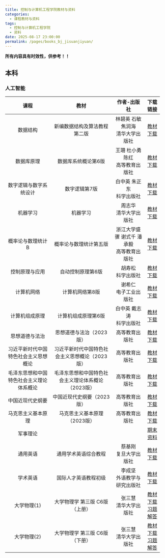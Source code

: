 ```yaml
---
title: 控制与计算机工程学院教材与资料
categories: 
  - 课程教材与资料
tags: 
  - 控制与计算机工程学院
  - 资料
date: 2025-08-17 23:00:00
permalink: /pages/books_bj_jisuanjiyuan/
---
```

**所有内容具有时效性，供参考！！**

## 本科
### 人工智能

| 课程 | 教材 | 作者-出版社 | 下载链接 |
| :--------------: | :-----------: | :-----------------: | :---------------------: |
| 数据结构 | 新编数据结构及算法教程第二版 | 林碧英 石敏 焦润海 </br> 清华大学出版社 | <a href="https://onemanager.ncepuinfo.cc/NCEPUwiki/北京/控制与计算机工程学院/新编数据结构及算法教程-第二版.pdf" target="_blank">教材下载</a> |
| 数据库原理 | 数据库系统概论第6版 | 王珊 杜小勇 陈红 </br> 高等教育出版社 | <a href="https://onemanager.ncepuinfo.cc/NCEPUwiki/北京/控制与计算机工程学院/数据库系统概论第6版.pdf" target="_blank">教材下载</a> |
| 数字逻辑与数字系统设计 | 数字逻辑第7版 | 白中英 朱正东 </br> 科学出版社 | <a href="https://onemanager.ncepuinfo.cc/NCEPUwiki/北京/控制与计算机工程学院/数字逻辑第7版.pdf" target="_blank">教材下载</a> |
| 机器学习 | 机器学习 | 周志华 </br> 清华大学出版社 | <a href="https://onemanager.ncepuinfo.cc/NCEPUwiki/北京/控制与计算机工程学院/机器学习_周志华.pdf" target="_blank">教材下载</a> |
| 概率论与数理统计B | 概率论与数理统计第五版 | 浙江大学盛骤 谢式千 潘承毅 </br> 高等教育出版社 | <a href="https://onemanager.ncepuinfo.cc/NCEPUwiki/学科门类基础课程/概率论与数理统计浙大第五版.pdf" target="_blank">教材下载</a> |
| 控制原理与应⽤ | 自动控制原理第6版 | 胡寿松 </br> 科学出版社 | <a href="https://onemanager.ncepuinfo.cc/NCEPUwiki/北京/控制与计算机工程学院/自动控制原理第6版.pdf" target="_blank">教材下载</a> |
| 计算机网络 | 计算机网络第8版 | 谢希仁 </br> 电子工业出版社 | <a href="https://onemanager.ncepuinfo.cc/NCEPUwiki/北京/控制与计算机工程学院/计算机网络第8版.pdf" target="_blank">教材下载</a>  |
| 计算机组成原理 | 计算机组成原理第6版 | ⽩中英 戴志涛 </br> 科学出版社 |  <a href="https://onemanager.ncepuinfo.cc/NCEPUwiki/北京/控制与计算机工程学院/计算机组成原理第6版.pdf" target="_blank">教材下载</a> |
|思想道德与法治|思想道德与法治（2023版）|高等教育出版社|<a href="https://onemanager.ncepuinfo.cc/NCEPUwiki/公共基础类课程/思想道德与法治（2023版）.pdf" target="_blank">教材下载</a>|
|习近平新时代中国特色社会主义思想概论|习近平新时代中国特色社会主义思想概论（2023版）|高等教育出版社|<a href="https://onemanager.ncepuinfo.cc/NCEPUwiki/公共基础类课程/习近平新时代中国特色社会主义思想概论（2023版）.pdf" target="_blank">教材下载</a>|
|毛泽东思想和中国特色社会主义理论体系概论|毛泽东思想和中国特色社会主义理论体系概论（2023版）|高等教育出版社|<a href="https://onemanager.ncepuinfo.cc/NCEPUwiki/公共基础类课程/毛泽东思想和中国特色社会主义理论体系概论（2023版）.pdf" target="_blank">教材下载</a>|
|中国近现代史纲要|中国近现代史纲要（2023版）|高等教育出版社|<a href="https://onemanager.ncepuinfo.cc/NCEPUwiki/公共基础类课程/中国近现代史纲要（2023版）.pdf" target="_blank">教材下载</a>|
|马克思主义基本原理|马克思主义基本原理（2023版）|高等教育出版社|<a href="https://onemanager.ncepuinfo.cc/NCEPUwiki/公共基础类课程/马克思主义基本原理（2023版）.pdf" target="_blank">教材下载</a>|
| 军事理论 |  |  |<a href="https://onemanager.ncepuinfo.cc/NCEPUwiki/公共基础类课程/军事理论期末参考资料2022级.zip" target="_blank">期末资料</a>|
|通用英语|通用学术英语综合教程|蔡基刚 </br> 复旦大学出版社|<a href="https://onemanager.ncepuinfo.cc/NCEPUwiki/公共基础类课程/通用学术英语综合教程-蔡基刚.pdf" target="_blank">教材下载</a>|
|学术英语|国际人才英语教程初级|李成坚 </br> 外语教学与研究出版社|<a href="https://onemanager.ncepuinfo.cc/NCEPUwiki/公共基础类课程/国际人才英语教程初级-李成坚.pdf" target="_blank">教材下载</a>|
| 大学物理(1) |大学物理学 第三版 C6版（上册）|张三慧 </br> 清华大学出版社|<a href="https://onemanager.ncepuinfo.cc/NCEPUwiki/学科门类基础课程/大学物理学C6版上册-第3版.pdf" target="_blank">教材下载</a> </br> <a href="https://onemanager.ncepuinfo.cc/NCEPUwiki/学科门类基础课程/大学物理学(第三版)学习辅导与习题解答(张三慧).pdf" target="_blank">习题解答</a> |
| 大学物理(2) |大学物理学 第三版 C6版（下册）|张三慧 </br> 清华大学出版社|<a href="https://onemanager.ncepuinfo.cc/NCEPUwiki/学科门类基础课程/大学物理学C6版下册-第3版.pdf" target="_blank">教材下载</a> </br> <a href="https://onemanager.ncepuinfo.cc/NCEPUwiki/学科门类基础课程/大学物理学(第三版)学习辅导与习题解答(张三慧).pdf" target="_blank">习题解答</a> |